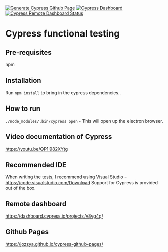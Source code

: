 [![Generate Cypress Github Page](https://github.com/jozzya/cypress-github-pages/actions/workflows/cypress-github-pages-report.yml/badge.svg)](https://github.com/jozzya/cypress-github-pages/actions/workflows/cypress-github-pages-report.yml)
[![Cypress Dashboard](https://github.com/jozzya/cypress-github-pages/actions/workflows/cypress-dashboard.yml/badge.svg?branch=main)](https://github.com/jozzya/cypress-github-pages/actions/workflows/cypress-dashboard.yml)
[![Cypress Remote Dashboard Status](https://img.shields.io/endpoint?url=https://dashboard.cypress.io/badge/detailed/v8vg4q&style=flat&logo=cypress)](https://dashboard.cypress.io/projects/v8vg4q/runs)
# Cypress functional testing 

## Pre-requisites

npm

## Installation

Run `npm install` to bring in the cypress dependencies..

## How to run

`./node_modules/.bin/cypress open` - This will open up the electron browser.

## Video documentation of Cypress

https://youtu.be/QP1I982XYtg

## Recommended IDE

When writing the tests, I recommend using Visual Studio - https://code.visualstudio.com/Download
Support for Cypress is provided out of the box.

## Remote dashboard

https://dashboard.cypress.io/projects/v8vg4q/

## Github Pages

https://jozzya.github.io/cypress-github-pages/
